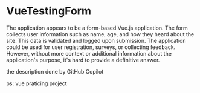 ﻿# VueTestingForm

The application appears to be a form-based Vue.js application. The form collects user information such as name, age, and how they heard about the site. This data is validated and logged upon submission. The application could be used for user registration, surveys, or collecting feedback. However, without more context or additional information about the application's purpose, it's hard to provide a definitive answer.

the description done by GitHub Copilot

ps: vue praticing project
